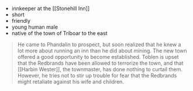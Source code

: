 - innkeeper at the [[Stonehill Inn]]
- short
- friendly
- young human male
- native of the town of Triboar to the east

>He came to Phandalin to prospect, but soon realized that he knew a lot more about running an inn than he did about mining. The new town offered a good opportunity to become established. Toblen is upset that the Redbrands have been allowed to terrorize the town, and that [[Harbin Wester]], the townmaster, has done nothing to curtail them. However, he tries not to stir up trouble for fear that the Redbrands might retaliate against his wife and children.

